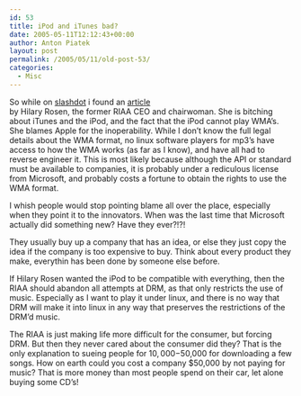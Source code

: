 ```yaml
---
id: 53
title: iPod and iTunes bad?
date: 2005-05-11T12:12:43+00:00
author: Anton Piatek
layout: post
permalink: /2005/05/11/old-post-53/
categories:
  - Misc
---
```

So while on [slashdot](http://www.slashdot.org) i found an [article](http://www.huffingtonpost.com/theblog/archive/2005/05/steve-jobs-let-.html)  
by Hilary Rosen, the former RIAA CEO and chairwoman. She is bitching about iTunes and the iPod, and the fact that the iPod cannot play WMA&#8217;s. She blames Apple for the inoperability. While I don&#8217;t know the full legal details about the WMA format, no linux software players for mp3&#8217;s have access to how the WMA works (as far as I know), and have all had to reverse engineer it. This is most likely because although the API or standard must be available to companies, it is probably under a rediculous license from Microsoft, and probably costs a fortune to obtain the rights to use the WMA format.

I whish people would stop pointing blame all over the place, especially when they point it to the innovators. When was the last time that Microsoft actually did something new? Have they ever?!?!

They usually buy up a company that has an idea, or else they just copy the idea if the company is too expensive to buy. Think about every product they make, everythin has been done by someone else before.

If Hilary Rosen wanted the iPod to be compatible with everything, then the RIAA should abandon all attempts at DRM, as that only restricts the use of music. Especially as I want to play it under linux, and there is no way that DRM will make it into linux in any way that preserves the restrictions of the DRM&#8217;d music. 

The RIAA is just making life more difficult for the consumer, but forcing DRM. But then they never cared about the consumer did they? That is the only explanation to sueing people for $10,000-$50,000 for downloading a few songs. How on earth could you cost a company $50,000 by not paying for music? That is more money than most people spend on their car, let alone buying some CD&#8217;s!